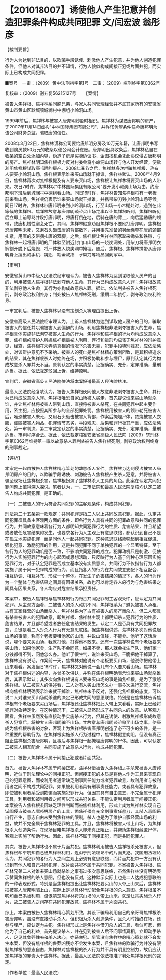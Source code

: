 # 【201018007】诱使他人产生犯意并创造犯罪条件构成共同犯罪 文/闫宏波 翁彤彦

【裁判要旨】

行为人为达到非法目的，以欺骗手段诱使、刺激他人产生犯意，并为他人创造犯罪条件，但他人对其非法目的并不知情，行为人貌似构成间接正犯或片面共犯，而实际上已构成共同犯罪。

■案号　一审：（2009）黄中法刑初字第1号　二审：（2009）皖刑终字第0362号

复核审：（2009）刑五复56215127号 　　【案情】

被告人焦祥根、焦祥林系同胞兄弟，与家人共同管理经营并不属其家所有的安徽省黄山市黄山区耿城镇城澜村中棚组小岭洞山场。

1999年前后，焦祥林与被害人唐邦明炒股时相识。焦祥林为谋取唐邦明的房产，于2007年11月14日虚构"中林国际集团有限公司"，并许诺优厚条件任命唐邦明为该公司财务总监，骗取唐的信任。

2008年3月22日，焦祥林谎称公司要给唐邦明分房及10万元年薪，让唐邦明书写收到购房款50万元的收条以便公司会计做账。唐邦明出具收条后，焦祥林私自在收条的空白处添加内容，伪造了房屋买卖协议书，企图找机会凭此协议侵占唐邦明的房产。焦祥林明知焦祥根极力反对村委会将小岭洞山场转与他人开发经营，便欲利用焦祥根谋取唐邦明的房产。2008年春节之后，焦祥林多次哄骗焦祥根，称有人要买小岭洞山场。焦祥根表示谁来买山场就干掉谁，焦祥林默认。2008年4月9日，焦祥林再次对焦祥根提及有人要来买山场，焦祥根让焦祥林将要买山场的人带来。次日7时许，焦祥林以"中林国际集团有限公司"要开发小岭洞山场为由，约唐邦明下班后到城澜村中棚组看山场。同日16时许，焦祥林告知焦祥根将有一老板前来看山场，焦祥根仍表示谁来买山场就干掉谁，并携带柴刀到小岭洞山场等候。同日17时许，焦祥林带唐邦明来到小岭洞山场，行至山场一小木棚处时，遇到在此等候的焦祥根。焦祥林故意与唐邦明谈论买山场之事以让焦祥根听到，焦祥根听见后立即上前辱骂并殴打唐邦明，将唐打倒在地，后骑在唐的背上，向后猛勒唐的领带，致唐机械性窒息死亡。其间，焦祥林假意劝阻焦祥根不要殴打唐邦明。焦祥根恐唐邦明未死，又用石头砸击唐的背部数下，并用事先准备的钢丝绳套在唐的颈部扎紧，用唐的皮带捆扎唐的双脚。之后，焦祥根让焦祥林回家取来锄头和铁锹，与焦祥林一起将唐邦明的尸体驮至附近封门口山场的一烧炭洞处，用柴刀将唐邦明衣裤割开脱下后烧毁，将尸体放入烧炭洞中掩埋。随后，焦祥根、焦祥林携带从唐邦明身上搜出的手机、钥匙、铂金戒指、水果刀等物品回到家中。

【审判】

安徽省黄山市中级人民法院经审理认为，被告人焦祥林为达到谋取他人房产的目的，利用被告人焦祥根非法剥夺他人生命，其行为已构成故意杀人罪；焦祥根故意非法剥夺他人生命，其行为亦构成故意杀人罪。据此，依法判处被告人焦祥根死刑，剥夺政治权利终身；判处被告人焦祥林死刑，缓期二年执行，剥夺政治权利终身。

一审宣判后，被告人焦祥林以没有策划杀人等理由提出上诉。

安徽省高级人民法院经审理认为，上诉人焦祥林为达到谋取他人房产的目的，骗取被害人的信任并哄骗被害人到偏僻的山场，利用焦祥根非法剥夺被害人的生命，焦祥根具体实施非法剥夺被害人生命的行为，焦祥林和焦祥根的行为均构成故意杀人罪。焦祥根的辩护人所提焦祥根是被人利用，罪行和量刑均应轻于焦祥林的辩护意见，经查，焦祥根在未弄清真相的情况下杀害无辜，犯罪手段特别残忍，应依法惩处，对该辩护意见不予采纳。被害人的死亡是焦祥林精心策划所致，是其积极追求的结果，其在焦祥根杀人时始终在场，并积极协助和参与埋尸，原判认定其行为构成故意杀人罪并无不当。原判认定的事实清楚，证据确实、充分，定罪准确，量刑适当。据此，依法裁定驳回上诉，维持原判。

宣判后，安徽省高级人民法院依法将本案报送最高人民法院核准。

最高人民法院经复核认为，被告人焦祥根伙同他人故意非法剥夺被害人生命，其行为已构成故意杀人罪。焦祥根唯恐自家山场被人买走，首先提议谁来买山场就杀谁，并让焦祥林将被害人带到山场，直接将被害人杀死，在共同犯罪中起主要作用，系主犯，应按照其所参与的全部犯罪处罚。焦祥根用被害人的领带勒死被害人后，唯恐被害人未死，又用石头砸击被害人背部，作案后掩埋尸体，焚烧被害人衣服，藏匿被害人物品，犯罪情节恶劣，手段残忍，后果和罪行极其严重，应依法惩处。第一审判决、第二审裁定认定的事实清楚，证据确实、充分，定罪准确，量刑适当。审判程序合法。据此，依法裁定核准安徽省高级人民法院（2009）皖刑终字第0362号维持第一审以故意杀人罪判处被告人焦祥根死刑，剥夺政治权利终身的刑事裁定。

【评析】

本案是一起由被告人焦祥林精心策划的故意杀人案件。焦祥林为达到侵占被害人唐邦明房产的目的，以欺骗手段诱使、刺激被告人焦祥根产生杀人犯意，并将被害人骗至现场让焦祥根杀害，焦祥根扮演了焦祥林杀人工具的角色。此案在认定共同犯罪问题上值得深入探讨。笔者认为，一、二审法院和最高人民法院复核均认定二被告人构成共同犯罪，是正确的。

（一）二被告人的行为符合共同犯罪的主客观条件，构成共同犯罪。

刑法第二十五条第一款规定：共同犯罪是指二人以上共同故意犯罪。据此，认定共同犯罪须具备主客观两方面的条件，即各行为人具有共同的犯罪故意和共同的犯罪行为。共同故意意味着各行为人都明知共同犯罪行为的性质、危害结果，并且希望或者放任危害结果的发生，也要求各行为人主观上有意思联络，都认识到自己不是在孤立地实施犯罪，而是同他人一起共同犯罪。这种意思联络能够起到相互促进、强化犯意、激励犯罪的作用，这是共同犯罪不同于单独犯罪的一个显著特征。至于各行为人的犯罪动机是否一致，不影响共同犯罪的成立。犯罪动机只是刺激、促使行为人实施犯罪行为的内心起因或思想活动，只反映行为人基于何种心理原因实施犯罪行为，对于认定犯罪是否成立基本没有实质意义。共同行为不仅指各行为人都实施了属于同一犯罪构成的行为，而且指各人的行为在共同故意支配下相互配合、相互协调、相互补充，形成一个整体。在发生了危害结果的情况下，各人的行为作为一个整体与危害结果之间具有因果关系，故也可以肯定各人的行为与危害结果之间具有因果关系，各人均应对危害结果承担责任。

本案中，被告人焦祥根与焦祥林的行为符合共同犯罪的主客观条件，应认定为共同犯罪。从主观方面看，二被告人的杀人动机不同，焦祥根系为了避免被害人承租、占有其家经营的山场而杀人，焦祥林系为了占有被害人的房产而杀人，但二人都具有杀害被害人的犯罪故意，即焦祥根、焦祥林主观上都明知杀人犯罪行为的性质、危害结果，并且都希望或者放任危害结果的发生。认定二人是否具有共同犯罪故意，关键是看二人对杀人行为有无意思联络。据焦祥根供述，焦祥林多次对他说起山场的事情，称有个老板要租他家的山场，并说山值钱，不能卖。他听了这话后说，哪个要来买山场，我就打他，打得他不敢来。还有一次焦祥林说有个老板要来买山场，如果他家卖，生产队不会同意，如果不卖，那人就会找生产队，他们家一分钱都得不到，问他怎么办。他听了很生气，说谁来买山场，干脆把他干掉算了，焦祥林没有说话。作案前一天，焦祥林对他说有个老板要买山场，他说你把他带上山来看看。案发当日16时许，焦祥林又对他说一会儿有个人要来看山场。焦祥林对于焦祥根供述的内容，亦曾多次供认，并称在焦祥根明确表示谁来买山场就杀谁后，其表示默认；其多次向焦祥根说有人要来买山场的事是骗焦祥根，是为了激怒焦祥根。从二被告人的供述看，二人对有人买山场怎么办一事多次进行交流，焦祥根向焦祥林明确表示谁来就干掉谁，焦祥林未予反对，还强化焦祥根的态度，可以说二人对谁来买山场就杀谁的决定已形成共同的意思联络。特别是在焦祥林告诉焦祥根有个老板要来买山场后，焦祥根还让焦祥林把此人带上来看看，实际上已经将犯罪对象特定化。在这种情况下，二被告人显然形成了共同杀人的故意。从客观方面看，焦祥林虽然没有直接动手实施杀人行为，但其在诱使、刺激焦祥根形成故意杀人犯意后，将被害人唐邦明骗至山场，并故意与唐邦明谈论购买山场之事，使唐成为焦祥根杀害的对象，客观上为焦祥根杀害唐邦明创造了必不可少的条件，是一种重要的帮助行为。在焦祥根实施杀人行为过程中，焦祥林假意劝阻，但没有真正阻止焦祥根杀害唐邦明，且事后与焦祥根一起掩埋唐邦明的尸体。因此，可以认定二被告人相互配合，共同实施了故意杀人行为，构成共同犯罪。

（二）被告人焦祥林不属于间接正犯或者片面共犯。

首先，被告人焦祥林不属于间接正犯。焦祥林借被告人焦祥根之手杀死被害人唐邦明，近似于刑法理论中的间接正犯。但间接正犯的本质是将他人作为工具来实现自己的犯罪意图，而被利用者通常缺乏刑事责任能力或者犯罪故意，故利用者与被利用者之间不构成共同犯罪。如果被利用者具有刑事责任能力，或者具有犯罪故意，即使被利用者系受到欺骗而实施犯罪行为，但因其具有自由意志，不完全属于犯罪工具，利用者和被利用者之间可以形成共犯关系，不能认定利用者属于间接正犯。本案被告人焦祥根虽因缺乏理性判断而被焦祥林利用，形式上成为焦祥林实现自己试图侵占被害人唐邦明房产的工具，但焦祥根有完全刑事责任能力，其杀人意图系自行产生，意志自由未受到焦祥林的限制，杀人也是为了维护自家经营山场的利益，故并不完全属于焦祥林犯罪的工具。并且，焦祥林将被害人带上山场，为焦祥根杀人创造条件，在现场目睹焦祥根杀人却未真正阻止，并帮助焦祥根藏匿尸体，客观上实施了帮助行为。因此，焦祥林不属于间接正犯，而是共同犯罪人。

其次，被告人焦祥林也不属于片面共犯。焦祥林利用被告人焦祥根杀死被害人，但焦祥根却不明知自己被焦祥林利用，近似于刑法理论中的片面共犯。我国刑法理论认为，共同犯罪的各行为人之间主观上必须有意思联络，而片面共犯中一方没有认识到有他人和自己共同犯罪，故片面共犯不属于共同犯罪。本案被告人焦祥根、焦祥林兄弟二人对谁来买山场就杀谁之事有过多次意思联络，虽然焦祥林没有明确表示赞同焦祥根的杀人意图，但也没有反对，这种默示实际上也是二人达成犯意联络的一种表现形式。特别是当焦祥根提出让焦祥林把要买山的人带上山来后，焦祥林把被害人唐邦明骗上山，实际上是以具体行动配合焦祥根的杀人意图。焦祥根虽不明知自己系被利用，但很清楚焦祥林将买山场的人带上山来，就是让其实施杀人行为，故二被告人之间存在共同犯罪故意，焦祥林不属于片面共犯。

综上，本案由被告人焦祥林精心策划所致，其设下骗局利用自己的亲哥哥焦祥根杀害唐邦明，虽没有直接动手杀人，但积极为杀人创造条件，且杀人时始终在场，还参与埋尸，应认定为主犯。焦祥根形式上是焦祥林借刀杀人的工具，看似可悲，但他为了自己的利益，首先提议杀人，并在见到被害人后不问事情真相，立即动手杀人，足见其鲁莽性格和杀人决心，亦系主犯。尽管没有焦祥林的精心策划就不会发生本案，但没有焦祥根的鲁莽凶残亦不会发生本案，且焦祥林的欺骗行为并没有限制焦祥根的意志自由，焦祥林对焦祥根的杀人行为并不具有明显控制力，故仍应认定焦祥根的罪责大于焦祥林。据此，最高人民法院依法核准了判处焦祥根死刑的裁定。

（作者单位：最高人民法院）